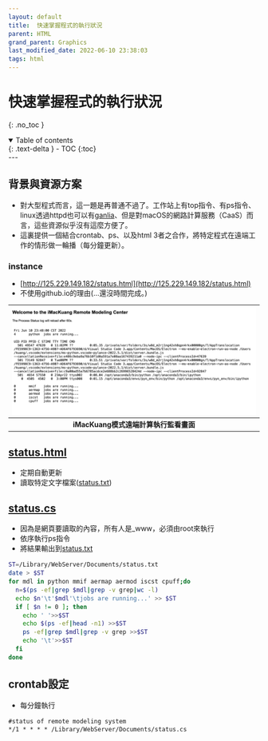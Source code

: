 ```yaml
---
layout: default
title:  快速掌握程式的執行狀況
parent: HTML
grand_parent: Graphics
last_modified_date: 2022-06-10 23:38:03
tags: html
---
```


# 快速掌握程式的執行狀況

{: .no_toc }

<details open markdown="block">
  <summary>
    Table of contents
  </summary>
  {: .text-delta }
- TOC
{:toc}
</details>
---

## 背景與資源方案

- 對大型程式而言，這一題是再普通不過了。工作站上有top指令、有ps指令、linux透過httpd也可以有[ganlia](https://www.796t.com/p/141385.html)、但是對macOS的網路計算服務（CaaS）而言，這些資源似乎沒有這麼方便了。
- 這裏提供一個結合crontab、ps、以及html 3者之合作，將特定程式在遠端工作的情形做一輪播（每分鐘更新）。

### instance

- [http://125.229.149.182/status.html](http://125.229.149.182/status.html)
- 不使用github.io的理由(...還沒時間完成。)

| ![status.png](https://raw.githubusercontent.com/sinotec2/Focus-on-Air-Quality/main/assets/images/status.png)|
|:-:|
| <b>iMacKuang模式遠端計算執行監看畫面</b>|

## [status.html](https://github.com/sinotec2/CGI_Pythons/blob/main/status/status.html)
- 定期自動更新
- 讀取特定文字檔案([status.txt](https://github.com/sinotec2/CGI_Pythons/blob/main/status/status.txt))

## [status.cs](https://github.com/sinotec2/CGI_Pythons/blob/main/status/status.cs)

- 因為是網頁要讀取的內容，所有人是_www，必須由root來執行
- 依序執行ps指令
- 將結果輸出到[status.txt](https://github.com/sinotec2/CGI_Pythons/blob/main/status/status.txt)

```bash
ST=/Library/WebServer/Documents/status.txt
date > $ST
for mdl in python mmif aermap aermod iscst cpuff;do
  n=$(ps -ef|grep $mdl|grep -v grep|wc -l)
  echo $n'\t'$mdl'\tjobs are running...' >> $ST
  if [ $n != 0 ]; then
    echo ' '>>$ST
    echo $(ps -ef|head -n1) >>$ST
    ps -ef|grep $mdl|grep -v grep >>$ST
    echo '\t'>>$ST
  fi
done
```

## crontab設定

- 每分鐘執行

```
#status of remote modeling system
*/1 * * * * /Library/WebServer/Documents/status.cs
```